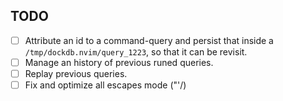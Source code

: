 ## TODO

- [ ] Attribute an id to a command-query and persist
    that inside a `/tmp/dockdb.nvim/query_1223`, so that it can be revisit.
- [ ] Manage an history of previous runed queries.
- [ ] Replay previous queries.
- [ ] Fix and optimize all escapes mode ("'/\)
